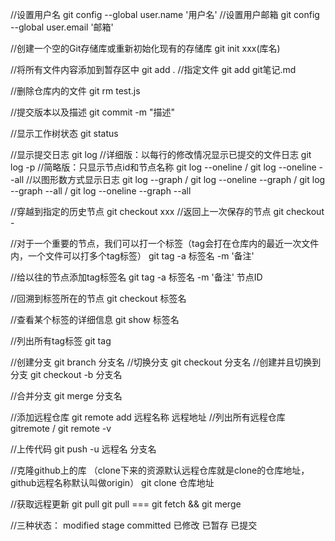 //设置用户名
git config --global user.name '用户名'
//设置用户邮箱
git config --global user.email '邮箱'

//创建一个空的Git存储库或重新初始化现有的存储库
git init xxx(库名)

//将所有文件内容添加到暂存区中
git add .
//指定文件
git add git笔记.md

//删除仓库内的文件
git rm test.js

//提交版本以及描述
git commit -m "描述"

//显示工作树状态
git status

//显示提交日志
git log
//详细版：以每行的修改情况显示已提交的文件日志
git log -p
//简略版：只显示节点id和节点名称
git log --oneline / git log --oneline --all
//以图形数方式显示日志
git log --graph / git log --oneline --graph / git log --graph --all / git log --oneline --graph --all


//穿越到指定的历史节点
git checkout xxx
//返回上一次保存的节点
git checkout -

//对于一个重要的节点，我们可以打一个标签（tag会打在仓库内的最近一次文件内，一个文件可以打多个tag标签）
git tag -a 标签名 -m '备注'

//给以往的节点添加tag标签名
git tag -a 标签名 -m '备注' 节点ID

//回溯到标签所在的节点
git checkout 标签名

//查看某个标签的详细信息
git show 标签名

//列出所有tag标签
git tag

//创建分支
git branch 分支名
//切换分支
git checkout 分支名
//创建并且切换到分支
git checkout -b 分支名

//合并分支
git merge 分支名

//添加远程仓库
git remote add 远程名称 远程地址
//列出所有远程仓库
gitremote / git remote -v

//上传代码
git push -u 远程名 分支名

//克隆github上的库  （clone下来的资源默认远程仓库就是clone的仓库地址，github远程名称默认叫做origin）
git clone 仓库地址

//获取远程更新
git pull
git pull === git fetch && git merge

//三种状态：    modified    stage     committed
                已修改      已暂存      已提交
<!-- 1.git的本地、暂存区、仓库的文件自动对比：
     当保存本地工作文件时，git会将其同时于暂存区和已提交的仓库内的文件对比。
     当git add xxx 上传到暂存区后，暂存区于仓库的对比。
     仓库每次保存的是暂存区的文件。

     2.git的提交：
     如果没有对文件修改，多次使用 git add xxx 暂存区的文件还是一样的。
                       没有git add xxx 将文件放入暂存区，直接 git commit -m '备注' 提交文件时会报错。
                       多次使用 git commit -m '备注' 会报和上面一样的错，因为暂存区已经没有可提交文件了。

     3.回溯到指定节点：
     使用git checkout xxx 在去指定节点前一定要先保存当前本地的版本并上传到仓库，不然无法跳跃到指定节点。
     使用git checkout - 回到最近一次保存的节点，如果来回执行命令，就是在当前和最近两个文件不断切换。
                        使用git log --oneline --all可以准去看出HEAD在哪里。
            
 -->

 